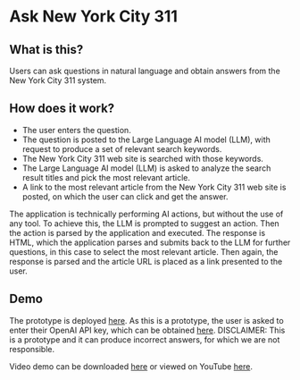 # Ask New York City 311

## What is this?

Users can ask questions in natural language and obtain answers from the New York City 311 system.

## How does it work?

- The user enters the question.
- The question is posted to the Large Language AI model (LLM), with request to produce a set of relevant search keywords.
- The New York City 311 web site is searched with those keywords.
- The Large Language AI model (LLM) is asked to analyze the search result titles and pick the most relevant article.
- A link to the most relevant article from the New York City 311 web site is posted, on which the user can click and get the answer.

The application is technically performing AI actions, but without the use of any tool. To achieve this,
the LLM is prompted to suggest an action. Then the action is parsed by the application and executed. The
response is HTML, which the application parses and submits back to the LLM for further questions,
in this case to select the most relevant article. Then again, the response is parsed and the article URL
is placed as a link presented to the user.

## Demo

The prototype is deployed [here](https://near.org/nearjordan.near/widget/ask). As this is a prototype, the user is asked to enter their OpenAI API key, which can be obtained [here](https://platform.openai.com/account/api-keys). 
DISCLAIMER: This is a prototype and it can produce incorrect answers, for which we are not responsible.

Video demo can be downloaded [here](./askNYC311.mov) or viewed on YouTube [here](https://youtu.be/ZD0AwvebVio).
